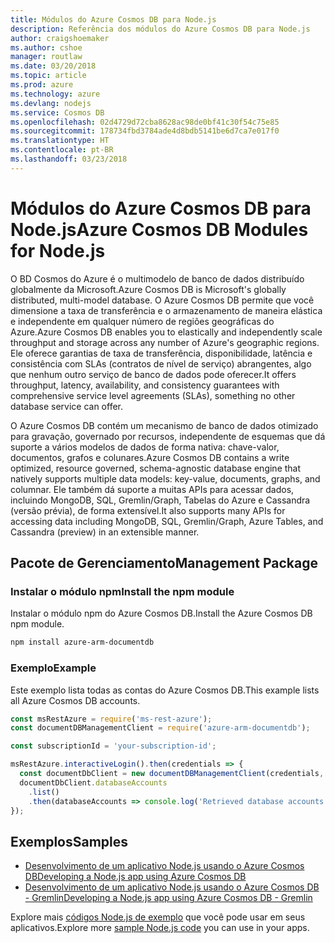 ```yaml
---
title: Módulos do Azure Cosmos DB para Node.js
description: Referência dos módulos do Azure Cosmos DB para Node.js
author: craigshoemaker
ms.author: cshoe
manager: routlaw
ms.date: 03/20/2018
ms.topic: article
ms.prod: azure
ms.technology: azure
ms.devlang: nodejs
ms.service: Cosmos DB
ms.openlocfilehash: 02d4729d72cba8628ac98de0bf41c30f54c75e85
ms.sourcegitcommit: 178734fbd3784ade4d8bdb5141be6d7ca7e017f0
ms.translationtype: HT
ms.contentlocale: pt-BR
ms.lasthandoff: 03/23/2018
---
```

# <a name="azure-cosmos-db-modules-for-nodejs"></a><span data-ttu-id="b7212-103">Módulos do Azure Cosmos DB para Node.js</span><span class="sxs-lookup"><span data-stu-id="b7212-103">Azure Cosmos DB Modules for Node.js</span></span>

<span data-ttu-id="b7212-104">O BD Cosmos do Azure é o multimodelo de banco de dados distribuído globalmente da Microsoft.</span><span class="sxs-lookup"><span data-stu-id="b7212-104">Azure Cosmos DB is Microsoft's globally distributed, multi-model database.</span></span> <span data-ttu-id="b7212-105">O Azure Cosmos DB permite que você dimensione a taxa de transferência e o armazenamento de maneira elástica e independente em qualquer número de regiões geográficas do Azure.</span><span class="sxs-lookup"><span data-stu-id="b7212-105">Azure Cosmos DB enables you to elastically and independently scale throughput and storage across any number of Azure's geographic regions.</span></span> <span data-ttu-id="b7212-106">Ele oferece garantias de taxa de transferência, disponibilidade, latência e consistência com SLAs (contratos de nível de serviço) abrangentes, algo que nenhum outro serviço de banco de dados pode oferecer.</span><span class="sxs-lookup"><span data-stu-id="b7212-106">It offers throughput, latency, availability, and consistency guarantees with comprehensive service level agreements (SLAs), something no other database service can offer.</span></span>

<span data-ttu-id="b7212-107">O Azure Cosmos DB contém um mecanismo de banco de dados otimizado para gravação, governado por recursos, independente de esquemas que dá suporte a vários modelos de dados de forma nativa: chave-valor, documentos, grafos e colunares.</span><span class="sxs-lookup"><span data-stu-id="b7212-107">Azure Cosmos DB contains a write optimized, resource governed, schema-agnostic database engine that natively supports multiple data models: key-value, documents, graphs, and columnar.</span></span> <span data-ttu-id="b7212-108">Ele também dá suporte a muitas APIs para acessar dados, incluindo MongoDB, SQL, Gremlin/Graph, Tabelas do Azure e Cassandra (versão prévia), de forma extensível.</span><span class="sxs-lookup"><span data-stu-id="b7212-108">It also supports many APIs for accessing data including MongoDB, SQL, Gremlin/Graph, Azure Tables, and Cassandra (preview) in an extensible manner.</span></span>

## <a name="management-package"></a><span data-ttu-id="b7212-109">Pacote de Gerenciamento</span><span class="sxs-lookup"><span data-stu-id="b7212-109">Management Package</span></span>

### <a name="install-the-npm-module"></a><span data-ttu-id="b7212-110">Instalar o módulo npm</span><span class="sxs-lookup"><span data-stu-id="b7212-110">Install the npm module</span></span> 

<span data-ttu-id="b7212-111">Instalar o módulo npm do Azure Cosmos DB.</span><span class="sxs-lookup"><span data-stu-id="b7212-111">Install the Azure Cosmos DB npm module.</span></span>

```bash
npm install azure-arm-documentdb
```

### <a name="example"></a><span data-ttu-id="b7212-112">Exemplo</span><span class="sxs-lookup"><span data-stu-id="b7212-112">Example</span></span>

<span data-ttu-id="b7212-113">Este exemplo lista todas as contas do Azure Cosmos DB.</span><span class="sxs-lookup"><span data-stu-id="b7212-113">This example lists all Azure Cosmos DB accounts.</span></span>

```javascript
const msRestAzure = require('ms-rest-azure');
const documentDBManagementClient = require('azure-arm-documentdb');

const subscriptionId = 'your-subscription-id';

msRestAzure.interactiveLogin().then(credentials => {
  const documentDbClient = new documentDBManagementClient(credentials, subscriptionId);
  documentDbClient.databaseAccounts
    .list()
    .then(databaseAccounts => console.log('Retrieved database accounts: ', databaseAccounts));
});
```

## <a name="samples"></a><span data-ttu-id="b7212-114">Exemplos</span><span class="sxs-lookup"><span data-stu-id="b7212-114">Samples</span></span>

* [<span data-ttu-id="b7212-115">Desenvolvimento de um aplicativo Node.js usando o Azure Cosmos DB</span><span class="sxs-lookup"><span data-stu-id="b7212-115">Developing a Node.js app using Azure Cosmos DB</span></span>](https://azure.microsoft.com/resources/samples/azure-cosmos-db-documentdb-nodejs-getting-started/)
* [<span data-ttu-id="b7212-116">Desenvolvimento de um aplicativo Node.js usando o Azure Cosmos DB - Gremlin</span><span class="sxs-lookup"><span data-stu-id="b7212-116">Developing a Node.js app using Azure Cosmos DB - Gremlin</span></span>](https://azure.microsoft.com/resources/samples/azure-cosmos-db-graph-nodejs-getting-started/)

<span data-ttu-id="b7212-117">Explore mais [códigos Node.js de exemplo](https://azure.microsoft.com/resources/samples/?platform=nodejs) que você pode usar em seus aplicativos.</span><span class="sxs-lookup"><span data-stu-id="b7212-117">Explore more [sample Node.js code](https://azure.microsoft.com/resources/samples/?platform=nodejs) you can use in your apps.</span></span>
